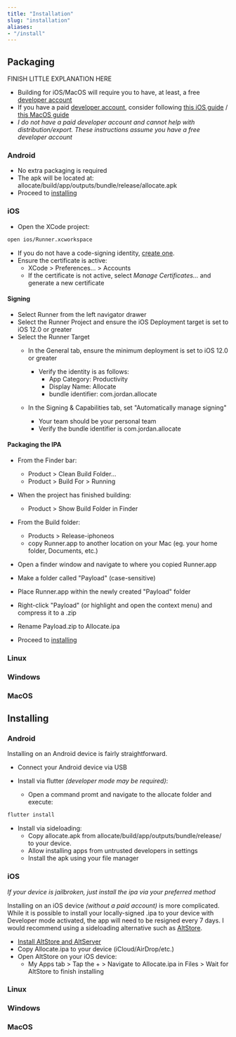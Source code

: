 ```yaml
---
title: "Installation"
slug: "installation"
aliases:
- "/install"
---
```


## Packaging

FINISH LITTLE EXPLANATION HERE

- Building for iOS/MacOS will require you to have, at least, a free [developer account](https://developer.apple.com/support/compare-memberships/)
- If you have a paid [developer account](https://developer.apple.com/support/compare-memberships/), consider following [this iOS guide](https://docs.flutter.dev/deployment/ios) / [this MacOS guide](https://docs.flutter.dev/deployment/macos)
- *I do not have a paid developer account and cannot help with distribution/export. These instructions assume you have a free developer account*
### Android

- No extra packaging is required
- The apk will be located at: allocate/build/app/outputs/bundle/release/allocate.apk
- Proceed to [installing](#android-1)

### iOS

- Open the XCode project:
```zsh
open ios/Runner.xcworkspace
```
- If you do not have a code-signing identity, [create one](https://developer.apple.com/documentation/xcode/sharing-your-teams-signing-certificates).
- Ensure the certificate is active:
  - XCode > Preferences... > Accounts
  - If the certificate is not active, select *Manage Certificates...* and generate a new certificate

#### Signing

- Select Runner from the left navigator drawer
- Select the Runner Project and ensure the iOS Deployment target is set to iOS 12.0 or greater
- Select the Runner Target
  - In the General tab, ensure the minimum deployment is set to iOS 12.0 or greater
    - Verify the identity is as follows:
      - App Category: Productivity
      - Display Name: Allocate
      - bundle identifier: com.jordan.allocate

  - In the Signing & Capabilities tab, set "Automatically manage signing"
    - Your team should be your personal team
    - Verify the bundle identifier is com.jordan.allocate

#### Packaging the IPA

- From the Finder bar:
  - Product > Clean Build Folder...
  - Product > Build For > Running

- When the project has finished building:
  - Product > Show Build Folder in Finder

- From the Build folder:
  - Products > Release-iphoneos
  - copy Runner.app to another location on your Mac (eg. your home folder, Documents, etc.)

- Open a finder window and navigate to where you copied Runner.app
- Make a folder called "Payload" (case-sensitive)
- Place Runner.app within the newly created "Payload" folder
- Right-click "Payload" (or highlight and open the context menu) and compress it to a .zip
- Rename Payload.zip to Allocate.ipa

- Proceed to [installing](#ios-1)

### Linux

### Windows




### MacOS



## Installing

### Android

Installing on an Android device is fairly straightforward.

- Connect your Android device via USB

- Install via flutter *(developer mode may be required)*:
  - Open a command promt and navigate to the allocate folder and execute:
```bash
flutter install
```
- Install via sideloading:
  - Copy allocate.apk from allocate/build/app/outputs/bundle/release/ to your device.
  - Allow installing apps from untrusted developers in settings
  - Install the apk using your file manager

### iOS

*If your device is jailbroken, just install the ipa via your preferred method*

Installing on an iOS device *(without a paid account)* is more complicated. While it is possible to install your locally-signed .ipa to your device with Developer mode activated, the app will need to be resigned every 7 days. I would recommend using a sideloading alternative such as [AltStore](https://altstore.io/).

- [Install AltStore and AltServer](https://faq.altstore.io/) 
- Copy Allocate.ipa to your device (iCloud/AirDrop/etc.)
- Open AltStore on your iOS device:
  - My Apps tab > Tap the + > Navigate to Allocate.ipa in Files > Wait for AltStore to finish installing


### Linux

### Windows

### MacOS
